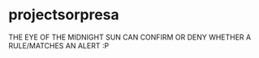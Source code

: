 # projectsorpresa
THE EYE OF THE MIDNIGHT SUN CAN CONFIRM OR DENY WHETHER A RULE/MATCHES AN ALERT :P 

